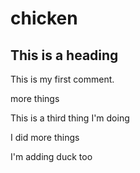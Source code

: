 # chicken

## This is a heading

This is my first comment.

more things

This is a third thing I'm doing

I did more things

I'm adding duck too

